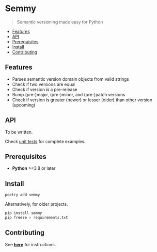 <h1>Semmy</h1>

> Semantic versioning made easy for Python

* [Features](#features)
* [API](#api)
* [Prerequisites](#prerequisites)
* [Install](#install)
* [Contributing](#contributing)

## Features

* Parses semantic version domain objects from valid strings
* Check if two versions are equal
* Check if version is a pre-release
* Bump (pre-)major, (pre-)minor, and (pre-)patch versions
* Check if version is greater (newer) or lesser (older) than other version (upcoming)

## API

To be written.

Check [unit tests](tests/test_semmy.py) for complete examples.

## Prerequisites

* **Python** >=3.8 or later

## Install

```sh
poetry add semmy
```

Alternatively, for older projects.

```sh
pip install semmy
pip freeze > requirements.txt
```

## Contributing

See [**here**](CONTRIBUTING.md) for instructions.
